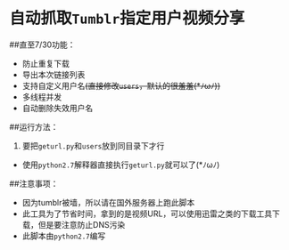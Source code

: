 # 自动抓取`Tumblr`指定用户视频分享


##直至7/30功能：
* 防止重复下载
* 导出本次链接列表
* 支持自定义用户名~~(直接修改`users`，默认的很羞羞(*ﾉωﾉ))~~
* 多线程并发
* 自动删除失效用户名

##运行方法：
 1. 要把`geturl.py`和`users`放到同目录下才行
 * 使用`python2.7`解释器直接执行`geturl.py`就可以了(*ﾉωﾉ)

##注意事项：
 * 因为tumblr被墙，所以请在国外服务器上跑此脚本
 * 此工具为了节省时间，拿到的是视频URL，可以使用迅雷之类的下载工具下载，但是要注意防止DNS污染
 * 此脚本由`python2.7`编写
 
